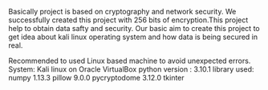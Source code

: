 Basically project is based on cryptography and network security. We successfully created this project with 256 bits of encryption.This project help to obtain data safty and security. Our basic aim to create this project to get idea about kali linux operating system and how data is being secured in real.

Recommended to used Linux based machine to avoid unexpected errors.
System: Kali linux on Oracle VirtualBox
python version : 3.10.1
library used:
numpy 1.13.3
pillow 9.0.0
pycryptodome 3.12.0
tkinter

